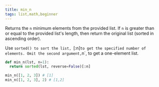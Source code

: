 ```yaml
---
title: min_n
tags: list,math,beginner
---
```


Returns the `n` minimum elements from the provided list. 
If `n` is greater than or equal to the provided list's length, then return the original list (sorted in ascending order).

Use `sorted() to sort the list, `[:n]` to get the specified number of elements.
Omit the second argument, `n`, to get a one-element list.

```py
def min_n(lst, n=1):
  return sorted(lst, reverse=False)[:n]
```

```py
min_n([1, 2, 3]) # [1]
min_n([1, 2, 3], 2) # [1,2]
```
